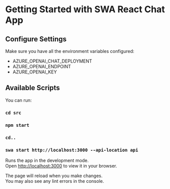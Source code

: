 # Getting Started with SWA React Chat App
## Configure Settings

Make sure you have all the environment variables configured:
- AZURE_OPENAI_CHAT_DEPLOYMENT
- AZURE_OPENAI_ENDPOINT
- AZURE_OPENAI_KEY

## Available Scripts

You can run:
### `cd src`
### `npm start`
### `cd..`
### `swa start http://localhost:3000 --api-location api`

Runs the app in the development mode.\
Open [http://localhost:3000](http://localhost:3000) to view it in your browser.

The page will reload when you make changes.\
You may also see any lint errors in the console.
